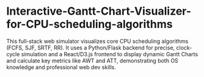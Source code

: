 # Interactive-Gantt-Chart-Visualizer-for-CPU-scheduling-algorithms
This full-stack web simulator visualizes core CPU scheduling algorithms (FCFS, SJF, SRTF, RR). It uses a Python/Flask backend for precise, clock-cycle simulation and a React/D3.js frontend to display dynamic Gantt Charts and calculate key metrics like AWT and ATT, demonstrating both OS knowledge and professional web dev skills.
